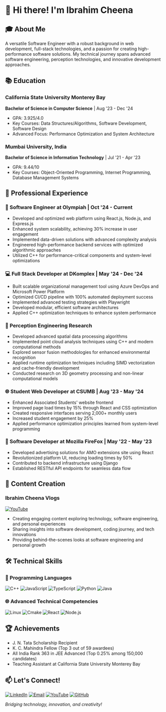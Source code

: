 # 👋 Hi there! I'm Ibrahim Cheena

## 🎓 About Me
A versatile Software Engineer with a robust background in web development, full-stack technologies, and a passion for creating high-performance software solutions. My technical journey spans advanced software engineering, perception technologies, and innovative development approaches.

## 📚 Education
### California State University Monterey Bay
**Bachelor of Science in Computer Science** | Aug '23 - Dec '24
- GPA: 3.925/4.0
- Key Courses: Data Structures/Algorithms, Software Development, Software Design
- Advanced Focus: Performance Optimization and System Architecture

### Mumbai University, India
**Bachelor of Science in Information Technology** | Jul '21 - Apr '23
- GPA: 9.44/10
- Key Courses: Object-Oriented Programming, Internet Programming, Database Management Systems

## 💼 Professional Experience

### 🚀 Software Engineer at Olympiah | Oct '24 - Current
- Developed and optimized web platform using React.js, Node.js, and Express.js
- Enhanced system scalability, achieving 30% increase in user engagement
- Implemented data-driven solutions with advanced complexity analysis
- Engineered high-performance backend services with optimized algorithmic approaches
- Utilized C++ for performance-critical components and system-level optimizations

### 💻 Full Stack Developer at DKomplex | May '24 - Dec '24
- Built scalable organizational management tool using Azure DevOps and Microsoft Power Platform
- Optimized CI/CD pipeline with 100% automated deployment success
- Implemented advanced testing strategies with Playwright
- Developed modular, efficient software architectures
- Applied C++ optimization techniques to enhance system performance

### 🔬 Perception Engineering Research
- Developed advanced spatial data processing algorithms
- Implemented point cloud analysis techniques using C++ and modern computational methods
- Explored sensor fusion methodologies for enhanced environmental recognition
- Applied runtime optimization techniques including SIMD vectorization and cache-friendly development
- Conducted research on 3D geometry processing and non-linear computational models

### 🌐 Student Web Developer at CSUMB | Aug '23 - May '24
- Enhanced Associated Students' website frontend
- Improved page load times by 15% through React and CSS optimization
- Created responsive interfaces serving 2,000+ monthly users
- Increased student engagement by 25%
- Applied performance optimization principles learned from system-level programming

### 🦊 Software Developer at Mozilla FireFox | May '22 - May '23
- Developed advertising solutions for AMO extensions site using React
- Revolutionized platform UI, reducing loading times by 50%
- Contributed to backend infrastructure using Django
- Established RESTful API endpoints for seamless data flow

## 🎥 Content Creation
### Ibrahim Cheena Vlogs
[![YouTube](https://img.shields.io/badge/-YouTube-FF0000?style=flat-square&logo=youtube&logoColor=white)](https://www.youtube.com/channel/UC1gA5de-JTDu3Rogp-f8UTA)
- Creating engaging content exploring technology, software engineering, and personal experiences
- Sharing insights into software development, coding journey, and tech innovations
- Providing behind-the-scenes looks at software engineering and personal growth

## 🛠️ Technical Skills

### 📝 Programming Languages
![C++](https://img.shields.io/badge/-C++11/14/17-00599C?style=flat-square&logo=c%2B%2B&logoColor=white)
![JavaScript](https://img.shields.io/badge/-JavaScript-F7DF1E?style=flat-square&logo=javascript&logoColor=black)
![TypeScript](https://img.shields.io/badge/-TypeScript-3178C6?style=flat-square&logo=typescript&logoColor=white)
![Python](https://img.shields.io/badge/-Python-3776AB?style=flat-square&logo=python&logoColor=white)
![Java](https://img.shields.io/badge/-Java-007396?style=flat-square&logo=java&logoColor=white)

### 🌐 Advanced Technical Competencies
![Linux](https://img.shields.io/badge/-Linux-FCC624?style=flat-square&logo=linux&logoColor=black)
![Cmake](https://img.shields.io/badge/-CMake-064F8C?style=flat-square&logo=cmake&logoColor=white)
![React](https://img.shields.io/badge/-React-61DAFB?style=flat-square&logo=react&logoColor=black)
![Node.js](https://img.shields.io/badge/-Node.js-43853D?style=flat-square&logo=node.js&logoColor=white)

## 🏆 Achievements
- J. N. Tata Scholarship Recipient
- K. C. Mahindra Fellow (Top 3 out of 59 awardees)
- All India Rank 363 in JEE Advanced (Top 0.25% among 150,000 candidates)
- Teaching Assistant at California State University Monterey Bay

## 📫 Let's Connect!
[![LinkedIn](https://img.shields.io/badge/-LinkedIn-0077B5?style=flat-square&logo=linkedin&logoColor=white)](https://www.linkedin.com/in/ibrahimcheena/)
[![Email](https://img.shields.io/badge/-Email-D14836?style=flat-square&logo=gmail&logoColor=white)](mailto:ibrahimyusufcheena@gmail.com)
[![YouTube](https://img.shields.io/badge/-YouTube-FF0000?style=flat-square&logo=youtube&logoColor=white)](https://www.youtube.com/channel/UC1gA5de-JTDu3Rogp-f8UTA)
[![GitHub](https://img.shields.io/badge/-GitHub-181717?style=flat-square&logo=github&logoColor=white)](https://github.com/ibrahimcheena)

*Bridging technology, innovation, and creativity!*
